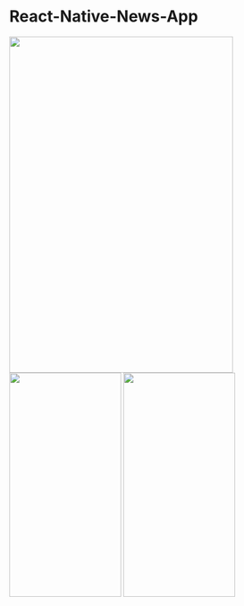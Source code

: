 # React-Native-News-App





<img src="https://user-images.githubusercontent.com/87796455/167999690-f0502ef2-31ed-48a2-867d-25c03ea282b8.png" width="400" height="600" />    <img src="https://user-images.githubusercontent.com/87796455/167999834-9f41c2ee-99f1-4670-b510-f47fe8baef9b.png" width="200" height="400" />        <img src="https://user-images.githubusercontent.com/87796455/167999951-03df07f4-ad83-4513-a4cc-61d37b8edeb5.png" width="200" height="400" /> 



